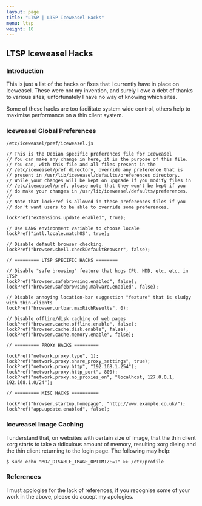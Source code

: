 ```yaml
---
layout: page
title: "LTSP | LTSP Iceweasel Hacks"
menu: ltsp
weight: 10
---
```


## LTSP Iceweasel Hacks

### Introduction

This is just a list of the hacks or fixes that I currently have in place on Iceweasel.  These were not my invention, and surely I owe a debt of thanks to various sites; unfortunately I have no way of knowing which sites.

Some of these hacks are too facilitate system wide control, others help to maximise performance on a thin client system.

### Iceweasel Global Preferences

    /etc/iceweasel/pref/iceweasel.js

    // This is the Debian specific preferences file for Iceweasel
    // You can make any change in here, it is the purpose of this file.
    // You can, with this file and all files present in the
    // /etc/iceweasel/pref directory, override any preference that is
    // present in /usr/lib/iceweasel/defaults/preferences directory.
    // While your changes will be kept on upgrade if you modify files in
    // /etc/iceweasel/pref, please note that they won't be kept if you
    // do make your changes in /usr/lib/iceweasel/defaults/preferences.
    //
    // Note that lockPref is allowed in these preferences files if you
    // don't want users to be able to override some preferences.

    lockPref("extensions.update.enabled", true);

    // Use LANG environment variable to choose locale
    lockPref("intl.locale.matchOS", true);

    // Disable default browser checking.
    lockPref("browser.shell.checkDefaultBrowser", false);

    // ========= LTSP SPECIFIC HACKS ========

    // Disable "safe browsing" feature that hogs CPU, HDD, etc. etc. in LTSP
    lockPref("browser.safebrowsing.enabled", false);
    lockPref("browser.safebrowsing.malware.enabled", false);

    // Disable annoying location-bar suggestion "feature" that is sludgy with thin-clients
    lockPref("browser.urlbar.maxRichResults", 0);

    // Disable offline/disk caching of web pages
    lockPref("browser.cache.offline.enable", false);
    lockPref("browser.cache.disk.enable", false);
    lockPref("browser.cache.memory.enable", false);

    // ========= PROXY HACKS =========

    lockPref("network.proxy.type", 1);
    lockPref("network.proxy.share_proxy_settings", true);
    lockPref("network.proxy.http", "192.168.1.254");
    lockPref("network.proxy.http_port", 800);
    lockPref("network.proxy.no_proxies_on", "localhost, 127.0.0.1, 192.168.1.0/24");

    // ========= MISC HACKS ==========

    lockPref("browser.startup.homepage", "http://www.example.co.uk/");
    lockPref("app.update.enabled", false);


### Iceweasel Image Caching

I understand that, on websites with certain size of image, that the thin client xorg starts to take a ridiculous amount of memory, resulting xorg dieing and the thin client returning to the login page.  The following may help:

    $ sudo echo "MOZ_DISABLE_IMAGE_OPTIMIZE=1" >> /etc/profile

### References

I must apologise for the lack of references, if you recognise some of your work in the above, please do accept my apologies.
